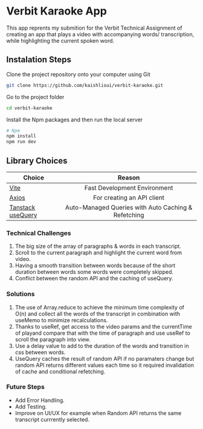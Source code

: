 # Verbit Karaoke App

This app reprents my submition for the Verbit Technical Assignment of creating an app that plays a video with accompanying words/ transcription, while highlighting the current spoken word.

## Instalation Steps

Clone the project repository onto your computer using Git

```bash
git clone https://github.com/kaishlioui/verbit-karaoke.git

```

Go to the project folder

```bash
cd verbit-karaoke

```

Install the Npm packages and then run the local server

```bash
# Npm
npm install
npm run dev

```

## Library Choices

| Choice                                                 |                       Reason                        |
| ------------------------------------------------------ | :-------------------------------------------------: |
| [Vite](https://github.com/vitejs/vite)                 |            Fast Development Environment             |
| [Axios](https://github.com/axios/axios)                |             For creating an API client              |
| [Tanstack useQuery](https://github.com/TanStack/query) | Auto-Managed Queries with Auto Caching & Refetching |

### Technical Challenges

1. The big size of the array of paragraphs & words in each transcript.
2. Scroll to the current paragraph and highlight the current word from video.
3. Having a smooth transition between words because of the short duration between words some words were completely skipped.
4. Conflict between the random API and the caching of useQuery.

### Solutions

1. The use of Array.reduce to achieve the minimum time complexity of O(n) and collect all the words of the transcript in combination with useMemo to minimize recalculations.
2. Thanks to useRef, get access to the video params and the currentTime of playand compare that with the time of paragraph and use useRef to scroll the paragraph into view.
3. Use a delay value to add to the duration of the words and transition in css between words.
4. UseQuery caches the result of random API if no paramaters change but random API returns different values each time so it required invalidation of cache and conditional refetching.

### Future Steps

- Add Error Handling.
- Add Testing.
- Improve on UI/UX for example when Random API returns the same transcript currrently selected.
